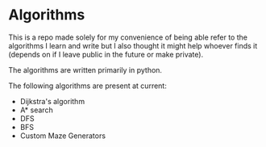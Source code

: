 
# Algorithms
This is a repo made solely for my convenience of being able refer to the algorithms I learn and write but I also thought it might help whoever finds it (depends on if I leave public in the future or make private).

The algorithms are written primarily in python.

The following algorithms are present at current:
- Dijkstra's algorithm
- A* search
- DFS
- BFS
- Custom Maze Generators
